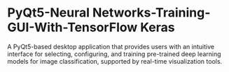 # PyQt5-Neural Networks-Training-GUI-With-TensorFlow Keras
 A PyQt5-based desktop application that provides users with an intuitive interface for selecting, configuring, and training pre-trained deep learning models for image classification, supported by real-time visualization tools.
